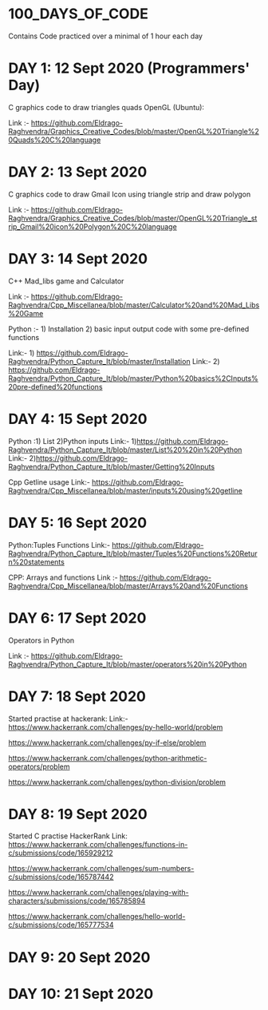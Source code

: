 # 100_DAYS_OF_CODE
Contains Code practiced over a minimal of 1 hour each day

# DAY 1: 12 Sept 2020 (Programmers' Day)

C graphics code to draw triangles quads OpenGL (Ubuntu):

Link :- https://github.com/Eldrago-Raghvendra/Graphics_Creative_Codes/blob/master/OpenGL%20Triangle%20Quads%20C%20language

# DAY 2: 13 Sept 2020 
C graphics code to draw Gmail Icon using triangle strip and draw polygon

Link :-  https://github.com/Eldrago-Raghvendra/Graphics_Creative_Codes/blob/master/OpenGL%20Triangle_strip_Gmail%20icon%20Polygon%20C%20language 

# DAY 3: 14 Sept 2020
C++ Mad_libs game and Calculator

Link :- https://github.com/Eldrago-Raghvendra/Cpp_Miscellanea/blob/master/Calculator%20and%20Mad_Libs%20Game

Python :- 1) Installation 2) basic input output code with some pre-defined functions

Link:- 1) https://github.com/Eldrago-Raghvendra/Python_Capture_It/blob/master/Installation
Link:- 2) https://github.com/Eldrago-Raghvendra/Python_Capture_It/blob/master/Python%20basics%2CInputs%20pre-defined%20functions   

# DAY 4: 15 Sept 2020

Python :1) List 2)Python inputs
Link:- 1)https://github.com/Eldrago-Raghvendra/Python_Capture_It/blob/master/List%20%20in%20Python
Link:- 2)https://github.com/Eldrago-Raghvendra/Python_Capture_It/blob/master/Getting%20Inputs

Cpp Getline usage
Link:- https://github.com/Eldrago-Raghvendra/Cpp_Miscellanea/blob/master/inputs%20using%20getline

# DAY 5: 16 Sept 2020
Python:Tuples Functions
Link:- https://github.com/Eldrago-Raghvendra/Python_Capture_It/blob/master/Tuples%20Functions%20Return%20statements

CPP: Arrays and functions
Link :- https://github.com/Eldrago-Raghvendra/Cpp_Miscellanea/blob/master/Arrays%20and%20Functions

# DAY 6: 17 Sept 2020

Operators in Python

Link :- https://github.com/Eldrago-Raghvendra/Python_Capture_It/blob/master/operators%20in%20Python

# DAY 7: 18 Sept 2020

Started  practise at hackerank:
Link:-
https://www.hackerrank.com/challenges/py-hello-world/problem

https://www.hackerrank.com/challenges/py-if-else/problem

https://www.hackerrank.com/challenges/python-arithmetic-operators/problem

https://www.hackerrank.com/challenges/python-division/problem

# DAY 8: 19 Sept 2020
Started C practise HackerRank
Link:
https://www.hackerrank.com/challenges/functions-in-c/submissions/code/165929212

https://www.hackerrank.com/challenges/sum-numbers-c/submissions/code/165787442

https://www.hackerrank.com/challenges/playing-with-characters/submissions/code/165785894

https://www.hackerrank.com/challenges/hello-world-c/submissions/code/165777534

# DAY 9: 20 Sept 2020

# DAY 10: 21 Sept 2020

